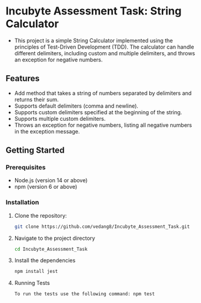 # Incubyte Assessment Task: String Calculator

- This project is a simple String Calculator implemented using the principles of Test-Driven Development (TDD). The calculator can handle different delimiters, including custom and multiple delimiters, and throws an exception for negative numbers.

## Features

- Add method that takes a string of numbers separated by delimiters and returns their sum.
- Supports default delimiters (comma and newline).
- Supports custom delimiters specified at the beginning of the string.
- Supports multiple custom delimiters.
- Throws an exception for negative numbers, listing all negative numbers in the exception message.

## Getting Started

### Prerequisites

- Node.js (version 14 or above)
- npm (version 6 or above)

### Installation

1. Clone the repository:

   ```bash
   git clone https://github.com/vedang8/Incubyte_Assessment_Task.git

2. Navigate to the project directory

   ```bash
   cd Incubyte_Assessment_Task
   
3. Install the dependencies

   ```bash
   npm install jest
4. Running Tests

   ```bash
   To run the tests use the following command: npm test

